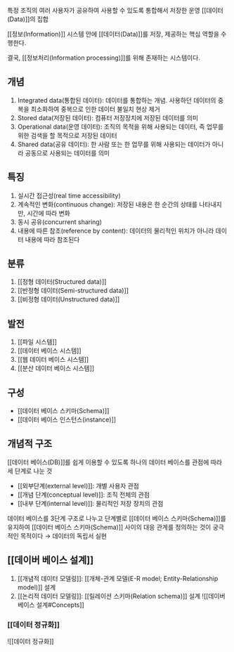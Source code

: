 
특정 조직의 여러 사용자가 공유하여 사용할 수 있도록 통합해서 저장한 운영 [[데이터(Data)]]의 집합

[[정보(Information)]] 시스템 안에 [[데이터(Data)]]를 저장, 제공하는 핵심 역할을 수행한다.

결국, [[정보처리(Information processing)]]를 위해 존재하는 시스템이다. 

## **개념**

1. Integrated data(통합된 데이터): 데이터를 통합하는 개념. 사용하던 데이터의 중복을 최소화하여 중복으로 인한 데이터 불일치 현상 제거 
2. Stored data(저장된 데이터): 컴퓨터 저장장치에 저장된 데이터를 의미
3. Operational data(운영 데이터): 조직의 목적을 위해 사용되는 데이터, 즉 업무를 위한 검색을 할 목적으로 저장된 데이터
4. Shared data(공유 데이터): 한 사람 또는 한 업무를 위해 사용되는 데이터가 아니라 공동으로 사용되는 데이터를 의미

## **특징**

1. 실시간 접근성(real time accessibility)
2. 계속적인 변화(continuous change): 저장된 내용은 한 순간의 상태를 나타내지만, 시간에 따라 변화
3. 동시 공유(concurrent sharing)
4. 내용에 따른 참조(reference by content): 데이터의 물리적인 위치가 아니라 데이터 내용에 따라 참조된다


## **분류**

1. [[정형 데이터(Structured data)]]
2. [[반정형 데이터(Semi-structured data)]]
3. [[비정형 데이터(Unstructured data)]]

## **발전**

1. [[파일 시스템]]
2. [[데이터 베이스 시스템]]
3. [[웹 데이터 베이스 시스템]]
4. [[분산 데이터 베이스 시스템]]

## **구성**

+ [[데이터 베이스 스키마(Schema)]]
+ [[데이터 베이스 인스턴스(instance)]]

## **개념적 구조**

[[데이터 베이스(DB)]]를 쉽게 이용할 수 있도록 하나의 데이터 베이스를 관점에 따라 세 단계로 나눈 것
+ [[외부단계(external level)]]: 개별 사용자 관점
+ [[개념 단계(conceptual level)]]: 조직 전체의 관점
+ [[내부 단계(internal level)]]: 물리적인 저장 장치의 관점

데이터 베이스를 3단계 구조로 나누고 단계별로 [[데이터 베이스 스키마(Schema)]]를 유지하여 [[데이터 베이스 스키마(Schema)]] 사이의 대응 관계를 정의하는 것이 궁극적인 목적이다  $\rightarrow$ 데이터의 독립서 실현


## [[데이버 베이스 설계]]
1) [[개념적 데이터 모델링]]: [[개체-관계 모델(E-R model; Entity-Relationship model)]] 설계
2) [[논리적 데이터 모델링]]: [[릴레이션 스키마(Relation schema)]] 설계
![[데이버 베이스 설계#Concepts]]
### [[데이터 정규화]]
![[데이터 정규화]]